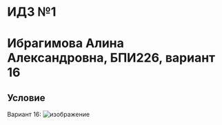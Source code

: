 # ИДЗ №1
# Ибрагимова Алина Александровна, БПИ226, вариант 16
## Условие
Вариант 16:
![изображение](https://github.com/AlinaMalinafff/OSI/assets/150148650/65944310-c4d8-4ee3-945f-475d15d7e13a)
